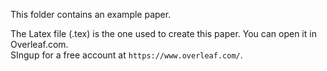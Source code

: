 This folder contains an example paper.

The Latex file (.tex) is the one used to create this paper.  You can open it in Overleaf.com.  
SIngup for a free account at `https://www.overleaf.com/`.


